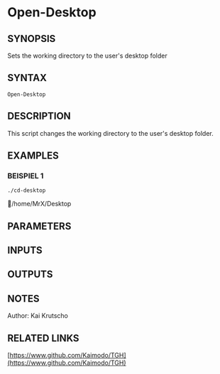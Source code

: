 ﻿---
external help file: TGH-help.xml
Module Name: TGH
online version: https://www.github.com/Kaimodo/TGH
schema: 2.0.0
---

# Open-Desktop

## SYNOPSIS
Sets the working directory to the user's desktop folder

## SYNTAX

```
Open-Desktop
```

## DESCRIPTION
This script changes the working directory to the user's desktop folder.

## EXAMPLES

### BEISPIEL 1
```
./cd-desktop
```

📂/home/MrX/Desktop

## PARAMETERS

## INPUTS

## OUTPUTS

## NOTES
Author: Kai Krutscho

## RELATED LINKS

[https://www.github.com/Kaimodo/TGH](https://www.github.com/Kaimodo/TGH)

